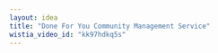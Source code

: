 ```yaml
---
layout: idea
title: "Done For You Community Management Service"
wistia_video_id: "kk97hdkq5s"
---
```

